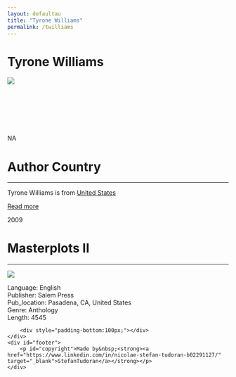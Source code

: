 ```yaml
---
layout: defaultau
title: "Tyrone Williams"
permalink: /twilliams
---
```

<!-- partial:index.partial.html -->
<div class="content">
    <h1>Tyrone Williams</h1>
    <div class="quote">
        <div><img src="https://d1tdv5xoeixo5.cloudfront.net/sites/vqr.virginia.edu/files/person-images/6918_Tyrone-Williams.jpg" class="logo"></div>
    </div>
    <div class="timeline">
        <div style="padding-bottom:100px;"></div>
        <div class="block">
            <div class="date right"><p class="right"> NA </p></div>
            <div class="dot"></div>
            <div class="left first">
            <div class="author_country">
                <h1>Author Country</h1><hr>
          <div class="aclocation">  <p> Tyrone Williams is from <a href="http://localhost:4000/1"> United States</a></p></div>
              <div class="acreadmore">  <a href="#" target="_blank">Read more</a></div>
            </div>
            </div>
        </div>
        <div class="block">
            <div class="date left"><p class="left">2009</p></div>
            <div class="dot"></div>
            <div class="right">
                <h1>Masterplots II</h1><hr>
                <p><img src="https://salempress.com/Media/SalemPress/books/african_american_lit.jpg"></p>
                <p>Language: English <br/>
                Publisher: Salem Press<br/>
                Pub_location: Pasadena, CA, United States<br/>
                Genre: Anthology<br/>
                Length: 4545</p>
            </div>
        </div>

        <div style="padding-bottom:100px;"></div>
    </div>
    <div id="footer">
        <p id="copyright">Made by&nbsp;<strong><a href="https://www.linkedin.com/in/nicolae-stefan-tudoran-b02291127/" target="_blank">StefanTudoran</a></strong></p>
    </div>
</div>
<!-- partial -->
  <script src='https://cdnjs.cloudflare.com/ajax/libs/jquery/3.1.1/jquery.min.js'></script><script  src="assets/js/authorscript.js"></script>
